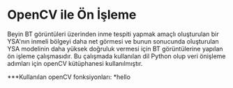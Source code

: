 # OpenCV ile Ön İşleme

Beyin BT görüntüleri üzerinden inme tespiti yapmak amaçlı oluşturulan bir YSA'nın inmeli bölgeyi daha net görmesi ve bunun sonucunda oluşturulan YSA modelinin daha yüksek doğruluk vermesi için BT görüntülerine yapılan ön işleme çalışmasıdır. Bu çalışmada kullanılan dil Python olup veri önişleme adımları için openCV kütüphanesi kullanılmıştır.

 ***Kullanılan openCV fonksiyonları:
  *hello
